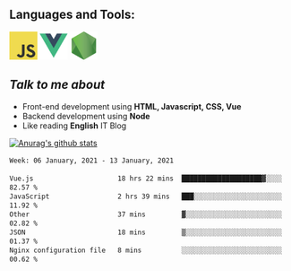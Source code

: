 ## **Languages and Tools:**      
<code><img height="50" src="https://raw.githubusercontent.com/github/explore/80688e429a7d4ef2fca1e82350fe8e3517d3494d/topics/javascript/javascript.png"></code>
<code><img height="50"  src="https://raw.githubusercontent.com/github/explore/80688e429a7d4ef2fca1e82350fe8e3517d3494d/topics/vue/vue.png"></code>
<code><img height="50"  src="https://raw.githubusercontent.com/github/explore/80688e429a7d4ef2fca1e82350fe8e3517d3494d/topics/nodejs/nodejs.png"></code>

## *Talk to me about*
- Front-end development using **HTML, Javascript, CSS, Vue**
- Backend development using **Node**
- Like reading **English** IT Blog    

[![Anurag's github stats](https://github-readme-stats.vercel.app/api?username=qdi5)](https://github.com/anuraghazra/github-readme-stats)    

<!--START_SECTION:waka-->
```text
Week: 06 January, 2021 - 13 January, 2021

Vue.js                     18 hrs 22 mins  ████████████████████▓░░░░   82.57 % 
JavaScript                 2 hrs 39 mins   ███░░░░░░░░░░░░░░░░░░░░░░   11.92 % 
Other                      37 mins         ▓░░░░░░░░░░░░░░░░░░░░░░░░   02.82 % 
JSON                       18 mins         ▒░░░░░░░░░░░░░░░░░░░░░░░░   01.37 % 
Nginx configuration file   8 mins          ░░░░░░░░░░░░░░░░░░░░░░░░░   00.62 % 
```
<!--END_SECTION:waka-->
